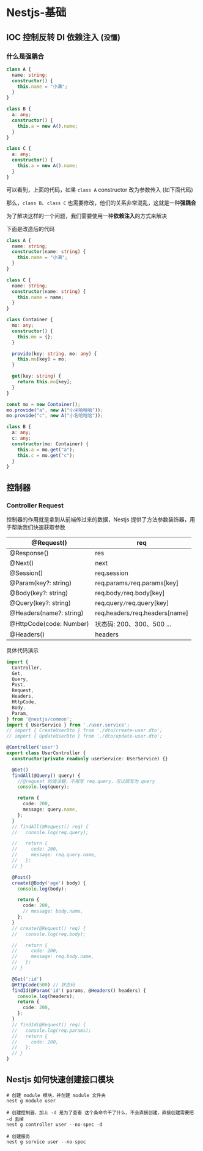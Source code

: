 # Nestjs-基础

## IOC 控制反转 DI 依赖注入 (`没懂`)

### 什么是强耦合

```typescript
class A {
  name: string;
  constructor() {
    this.name = "小满";
  }
}

class B {
  a: any;
  constructor() {
    this.a = new A().name;
  }
}

class C {
  a: any;
  constructor() {
    this.a = new A().name;
  }
}
```

可以看到，上面的代码，如果 `class A` constructor 改为参数传入 (如下面代码)

那么，`class B`、`class C` 也需要修改，他们的关系非常混乱，这就是一种**强耦合**



为了解决这样的一个问题，我们需要使用一种**依赖注入**的方式来解决

下面是改造后的代码

```typescript
class A {
  name: string;
  constructor(name: string) {
    this.name = "小满";
  }
}

class C {
  name: string;
  constructor(name: string) {
    this.name = name;
  }
}

class Container {
  mo: any;
  constructor() {
    this.mo = {};
  }

  provide(key: string, mo: any) {
    this.mo[key] = mo;
  }

  get(key: string) {
    return this.mo[key];
  }
}

const mo = new Container();
mo.provide("a", new A("小米哈哈哈"));
mo.provide("c", new A("小名哈哈哈"));

class B {
  a: any;
  c: any;
  constructor(mo: Container) {
    this.a = mo.get("a");
    this.c = mo.get("c");
  }
}
```



## 控制器

### Controller Request

控制器的作用就是拿到从前端传过来的数据，Nestjs 提供了方法参数装饰器，用于帮助我们快速获取参数

| @Request()              | req                             |
| ----------------------- | ------------------------------- |
| @Response()             | res                             |
| @Next()                 | next                            |
| @Session()              | req.session                     |
| @Param(key?: string)    | req.params`/`req.params[key]    |
| @Body(key?: string)     | req.body`/`req.body[key]        |
| @Query(key?: string)    | req.query`/`req.query[key]      |
| @Headers(name?: string) | req.headers`/`req.headers[name] |
| @HttpCode(code: Number) | 状态码: 200、300、500 ...       |
| @Headers()              | headers                         |

具体代码演示

```typescript
import {
  Controller,
  Get,
  Query,
  Post,
  Request,
  Headers,
  HttpCode,
  Body,
  Param,
} from '@nestjs/common';
import { UserService } from './user.service';
// import { CreateUserDto } from './dto/create-user.dto';
// import { UpdateUserDto } from './dto/update-user.dto';

@Controller('user')
export class UserController {
  constructor(private readonly userService: UserService) {}

  @Get()
  findAll(@Query() query) {
    //@request 的语法糖，不用写 req.query，可以简写为 query
    console.log(query);

    return {
      code: 200,
      message: query.name,
    };
  }
  // findAll(@Request() req) {
  //   console.log(req.query);

  //   return {
  //     code: 200,
  //     message: req.query.name,
  //   };
  // }

  @Post()
  create(@Body('age') body) {
    console.log(body);

    return {
      code: 200,
      // message: body.name,
    };
  }
  // create(@Request() req) {
  //   console.log(req.body);

  //   return {
  //     code: 200,
  //     message: req.body.name,
  //   };
  // }

  @Get(':id')
  @HttpCode(500) // 状态码
  findId(@Param('id') params, @Headers() headers) {
    console.log(headers);
    return {
      code: 200,
    };
  }
  // findId(@Request() req) {
  //   console.log(req.params);
  //   return {
  //     code: 200,
  //   };
  // }
}
```





## Nestjs 如何快速创建接口模块

```shell
# 创建 module 模块，并创建 module 文件夹
nest g module user

# 创建控制器，加上 -d 是为了查看 这个条命令干了什么，不会直接创建，直接创建需要把 -d 去掉
nest g controller user --no-spec -d

# 创建服务
nest g service user --no-spec
```











































